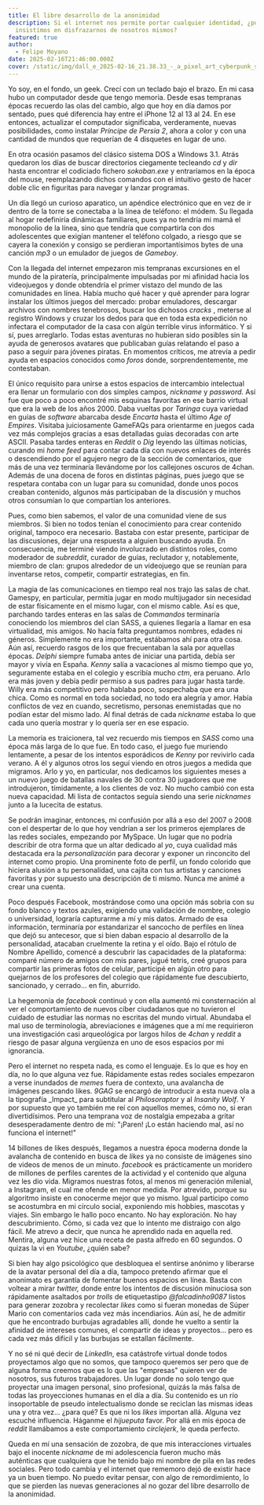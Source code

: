 ```yaml
---
title: El libre desarrollo de la anonimidad
description: Si el internet nos permite portar cualquier identidad, ¿por qué
  insistimos en disfrazarnos de nosotros mismos?
featured: true
author:
  - Felipe Moyano
date: 2025-02-16T21:46:00.000Z
cover: /static/img/dall_e_2025-02-16_21.38.33_-_a_pixel_art_cyberpunk_scene_inspired_by_prince_of_persia_2_environments._the_setting_features_ancient_persian-style_architecture_mixed_with_futuristic.webp
---
```

Yo soy, en el fondo, un geek. Crecí con un teclado bajo el brazo. En mi casa hubo un computador desde que tengo memoria. Desde esas tempranas épocas recuerdo las olas del cambio, algo que hoy en día damos por sentado, pues qué diferencia hay entre el iPhone 12 al 13 al 24. En ese entonces, actualizar el computador significaba, verderamente, nuevas posibilidades, como instalar *Príncipe de Persia 2*, ahora a color y con una cantidad de mundos que requerían de 4 disquetes en lugar de uno.

En otra ocasión pasamos del clásico sistema DOS a Windows 3.1. Atrás quedaron los días de buscar directorios ciegamente tecleando *cd* y *dir* hasta encontrar el codiciado fichero *sokoban.exe* y entraríamos en la época del mouse, reemplazando dichos comandos con el intuitivo gesto de hacer doble clic en figuritas para navegar y lanzar programas.

Un día llegó un curioso aparatico, un apéndice electrónico que en vez de ir dentro de la torre se conectaba a la línea de teléfono: el módem. Su llegada al hogar redefiniría dinámicas familiares, pues ya no tendría mi mamá el monopolio de la línea, sino que tendría que compartirla con dos adolescentes que exigían mantener el teléfono colgado, a riesgo que se cayera la conexión y consigo se perdieran importantísimos bytes de una canción *mp3* o un emulador de juegos de *Gameboy*.

Con la llegada del internet empezaron mis tempranas excursiones en el mundo de la piratería, principalmente impulsadas por mi afinidad hacia los videojuegos y donde obtendría el primer vistazo del mundo de las comunidades en línea. Había mucho qué hacer y qué aprender para lograr instalar los últimos juegos del mercado: probar emuladores, descargar archivos con nombres tenebrosos, buscar los dichosos *cracks* , meterse al registro Windows y cruzar los dedos para que en toda esta expedición no infectara el computador de la casa con algún terrible virus informático. Y si sí, pues arreglarlo. Todas estas aventuras no hubieran sido posibles sin la ayuda de generosos avatares que publicaban guías relatando el paso a paso a seguir para jóvenes piratas. En momentos críticos, me atrevía a pedir ayuda en espacios conocidos como *foros* donde, sorprendentemente, me contestaban.

El único requisito para unirse a estos espacios de intercambio intelectual era llenar un formulario con dos simples campos, *nickname* y *password*. Así fue que poco a poco encontré mis esquinas favoritas en ese barrio virtual que era la web de los años 2000. Daba vueltas por *Taringa* cuya variedad en guías de *software* abarcaba desde *Encarta* hasta el último *Age of Empires*. Visitaba juiciosamente GameFAQs para orientarme en juegos cada vez más complejos gracias a esas detalladas guías decoradas con arte ASCII. Pasaba tardes enteras en *Reddit* o *Dig* leyendo las últimas noticias, curando mi *home feed* para contar cada día con nuevos enlaces de interés o descendiendo por el agujero negro de la sección de comentarios, que más de una vez terminaría llevándome por los callejones oscuros de 4chan. Además de una docena de foros en distintas páginas, pues juego que se respetara contaba con un lugar para su comunidad, donde unos pocos creaban contenido, algunos más participaban de la discusión y muchos otros consumían lo que compartían los anteriores.

Pues, como bien sabemos, el valor de una comunidad viene de sus miembros. Si bien no todos tenían el conocimiento para crear contenido original, tampoco era necesario. Bastaba con estar presente, participar de las discusiones, dejar una respuesta a alguien buscando ayuda. En consecuencia, me terminé viendo involucrado en distintos roles, como moderador de *subreddit*, curador de guías, reclutador y, notablemente, miembro de clan: grupos alrededor de un videojuego que se reunían para inventarse retos, competir, compartir estrategias, en fin.

La magia de las comunicaciones en tiempo real nos trajo las salas de chat. Gamespy, en particular, permitía jugar en modo multijugador sin necesidad de estar físicamente en el mismo lugar, con el mismo cable. Así es que, parchando tardes enteras en las salas de *Commandos* terminaría conociendo los miembros del clan SASS, a quienes llegaría a llamar en esa virtualidad, mis amigos. No hacía falta preguntamos nombres, edades ni géneros. Simplemente no era importante, estábamos ahí para otra cosa. Aún así, recuerdo rasgos de los que frecuentaban la sala por aquellas épocas. *Delphi* siempre fumaba antes de iniciar una partida, debía ser mayor y vivía en España. *Kenny* salía a vacaciones al mismo tiempo que yo, seguramente estaba en el colegio y escribía mucho *ctm*, era peruano. Arlo era más joven y debía pedir permiso a sus padres para jugar hasta tarde. Willy era más competitivo pero hablaba poco, sospechaba que era una chica. Como es normal en toda sociedad, no todo era alegría y amor. Había conflictos de vez en cuando, secretismo, personas enemistadas que no podían estar del mismo lado. Al final detrás de cada *nickname* estaba lo que cada uno quería mostrar y lo quería ser en ese espacio.

La memoria es traicionera, tal vez recuerdo mis tiempos en *SASS* como una época más larga de lo que fue. En todo caso, el juego fue muriendo lentamente, a pesar de los intentos esporádicos de *Kenny* por revivirlo cada verano. A él y algunos otros los seguí viendo en otros juegos a medida que migramos. Arlo y yo, en particular, nos dedicamos los siguientes meses a un nuevo juego de batallas navales de 30 contra 30 jugadores que me introdujeron, tímidamente, a los clientes de voz. No mucho cambió con esta nueva capacidad. Mi lista de contactos seguía siendo una serie *nicknames* junto a la lucecita de estatus.

Se podrán imaginar, entonces, mi confusión por allá a eso del 2007 o 2008 con el despertar de lo que hoy vendrían a ser los primeros ejemplares de las redes sociales, empezando por MySpace. Un lugar que no podría describir de otra forma que un altar dedicado al *yo*, cuya cualidad más destacada era la *personalización* para decorar y exponer un rinconcito del internet como propio. Una prominente foto de perfil, un fondo colorido que hiciera alusión a tu personalidad, una cajita con tus artistas y canciones favoritas y por supuesto una descripción de ti mismo. Nunca me animé a crear una cuenta.

Poco después Facebook, mostrándose como una opción más sobria con su fondo blanco y textos azules, exigiendo una validación de nombre, colegio o universidad, lograría capturarme a mí y mis datos. Armado de esa información, terminaría por estandarizar el sancocho de perfiles en línea que dejó su antecesor, que si bien daban espacio al desarrollo de la personalidad, atacaban cruelmente la retina y el oído. Bajo el rótulo de Nombre Apellido, comencé a descubrir las capacidades de la plataforma: comparé número de amigos con mis pares, jugué tetris, creé grupos para compartir las primeras fotos de celular, participé en algún otro para quejarnos de los profesores del colegio que rápidamente fue descubierto, sancionado, y cerrado... en fin, aburrido.

La hegemonía de *facebook* continuó y con ella aumentó mi consternación al ver el comportamiento de nuevos cíber ciudadanos que no tuvieron el cuidado de estudiar las normas no escritas del mundo virtual. Abundaba el mal uso de terminología, abreviaciones e imágenes que a mí me requirieron una investigación casi arqueológica por largos hilos de *4chan* y *reddit* a riesgo de pasar alguna vergüenza en uno de esos espacios por mi ignorancia.

Pero el internet no respeta nada, es como el lenguaje. Es lo que es hoy en día, no lo que alguna vez fue. Rápidamente estas redes sociales empezaron a verse inundados de *memes* fuera de contexto, una avalancha de imágenes pescando likes. *9GAG* se encargó de introducir a esta nueva ola a la tipografía \_Impact\_ para subtitular al *Philosoraptor* y al *Insanity Wolf*. Y por supuesto que yo también me reí con aquellos memes, cómo no, si eran divertidísimos. Pero una temprana voz de nostalgia empezaba a gritar desesperadamente dentro de mí: "¡Paren! ¡Lo están haciendo mal, así no funciona el internet!"

14 billones de likes después, llegamos a nuestra época moderna donde la avalancha de contenido en busca de *likes* ya no consiste de imágenes sino de videos de menos de un minuto. *facebook* es prácticamente un moridero de millones de perfiles carentes de la actividad y el contenido que alguna vez les dio vida. Migramos nuestras fotos, al menos mi generación milenial, a Instagram, el cual me ofende en menor medida. Por atrevido, porque su algoritmo insiste en conocerme mejor que yo mismo. Igual participo como se acostumbra en mi círculo social, exponiendo mis hobbies, mascotas y viajes. Sin embargo le hallo poco encanto. No hay exploración. No hay descubrimiento. Cómo, si cada vez que lo intento me distraigo con algo fácil. Me atrevo a decir, que nunca he aprendido nada en aquella red. Mentira, alguna vez hice una receta de pasta alfredo en 60 segundos. O quizas la vi en *Youtube*, ¿quién sabe?

Si bien hay algo psicológico que desbloquea el sentirse anónimo y liberarse de la avatar personal del día a día, tampoco pretendo afirmar que el anonimato es garantía de fomentar buenos espacios en línea. Basta con voltear a mirar *twitter,* donde entre los intentos de discusión minuciosa son rápidamente asaltados por *trolls* de etiquetastipo *@falcadinho9087* listos para generar zozobra y recolectar *likes* como si fueran monedas de Súper Mario con comentarios cada vez más incendiarios. Aún así, he de admitir que he encontrado burbujas agradables allí, donde he vuelto a sentir la afinidad de intereses comunes, el compartir de ideas y proyectos... pero es cada vez más difícil y las burbujas se estallan fácilmente.

Y no sé ni qué decir de *LinkedIn*, esa catástrofe virtual donde todos proyectamos algo que no somos, que tampoco queremos ser pero que de alguna forma creemos que es lo que las "empresas" quieren ver de nosotros, sus futuros trabajadores. Un lugar donde no solo tengo que proyectar una imagen personal, sino profesional, quizás la más falsa de todas las proyecciones humanas en el día a día. Su contenido es un río insoportable de pseudo intelectualismo donde se reciclan las mismas ideas una y otra vez... ¿para qué? Es que ni los *likes* importan allá. Alguna vez escuché influencia. Háganme el *hijueputa* favor. Por allá en mis época de *reddit* llamábamos a este comportamiento *circlejerk*, le queda perfecto.

Queda en mí una sensación de zozobra, de que mis interacciones virtuales bajo el inocente *nickname* de mi adolescencia fueron mucho más auténticas que cualquiera que he tenido bajo mi nombre de pila en las redes sociales. Pero todo cambia y el internet que rememoro dejó de existir hace ya un buen tiempo. No puedo evitar pensar, con algo de remordimiento, lo que se pierden las nuevas generaciones al no gozar del libre desarrollo de la anonimidad.
